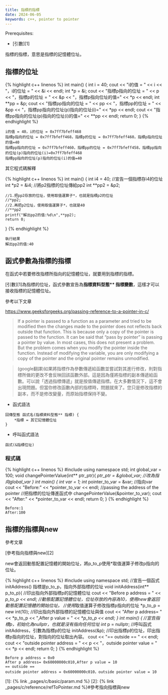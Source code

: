 ```yaml
---
title: 指標的指標
date: 2024-06-05
keywords: c++, pointer to pointer
---
```


Prerequisites:

- [引數][1]

指標的指標，意思是指標的記憶體位址。

## 指標的位址

{% highlight c++ linenos %}
int main() {
    int i = 40;
    cout << "i的值 = " << i << "，i的位址 = " << &i << endl;
    int *p = &i;
    cout << "指標p指向的位址 = " << p << "，指標p的位址 = " << &p << "，指標p指向位址的值=" << *p << endl;
    int **pp = &p;
    cout << "指標pp指向的位址 = " << pp << "，指標pp的位址 = " << &pp << "，指標pp指向的位址(p)指向的位址(i)=" << *pp << endl;
    cout << "指標pp指向的位址(p)指向的位址(i)的值=" << **pp << endl;
    return 0;
}
{% endhighlight %}

```
i的值 = 40，i的位址 = 0x7ff7bfeff468
指標p指向的位址 = 0x7ff7bfeff468，指標p的位址 = 0x7ff7bfeff460，指標p指向位址的值=40
指標pp指向的位址 = 0x7ff7bfeff460，指標pp的位址 = 0x7ff7bfeff458，指標pp指向的位址(p)指向的位址(i)=0x7ff7bfeff468
指標pp指向的位址(p)指向的位址(i)的值=40
```

其它程式碼解釋

{% highlight c++ linenos %}
int main() {
    int i4 = 40;
    //宣告一個指標存i4的位址
    int *p2 = &i4;
    //將p2指標的位址傳給pp2
    int **pp2 = &p2;

    //1.把pp2存放的位址，使用取值運算子*，也就是指標p2的位址
    //*pp2;
    //2.再把p2位址，使用取值運算子*，也就是40
    //**pp2
    printf("解出pp2的值:%d\n",**pp2);    
    return 0;
}
{% endhighlight %}

```
執行結果
解出pp2的值:40
```

## 函式參數為指標的指標

在函式中若要修改指標所指向的記憶體位址，就要用到指標的指標。

[引數][1]為指標的位址，函式參數宣告為**指標資料型態\*\* 指標變數**，這樣才可以接收指標的記憶體位址。

參考以下文章

<https://www.geeksforgeeks.org/passing-reference-to-a-pointer-in-c/>

> If a pointer is passed to a function as a parameter and tried to be modified then the changes made to the pointer does not reflects back outside that function. This is because only a copy of the pointer is passed to the function. It can be said that “pass by pointer” is passing a pointer by value. In most cases, this does not present a problem. But the problem comes when you modify the pointer inside the function. Instead of modifying the variable, you are only modifying a copy of the pointer and the original pointer remains unmodified.

> (google翻譯)如果將指標作為參數傳遞給函數並嘗試對其進行修改，則對指標所做的更改不會反映回該函數外部。這是因為僅將指標的副本傳遞給函數。可以說「透過指標傳遞」就是按值傳遞指標。在大多數情況下，這不會出現問題。但當你修改函數內部的指標時，問題就來了。您只是修改指標的副本，而不是修改變量，而原始指標保持不變。


- 函式語法

```
回傳型態 函式名(指標資料型態** 指標) {
    *指標 = 其它記憶體位址
}
```

- 呼叫函式語法

```
函式(&指標位址)
```

### 程式碼

{% highlight c++ linenos %}
#include <iostream>
using namespace std;
int global_var = 100;
void changePointerValue(int** ptr_ptr){
    *ptr_ptr = &global_var; //改為指向global_var
}
int main() {
    int var = 1;
    int* pointer_to_var = &var; //指向var
    cout << "Before:" << *pointer_to_var << endl;
    //passing the address of the pointer
    //把指標的位址傳進函式中
    changePointerValue(&pointer_to_var);
    cout << "After:" << *pointer_to_var << endl;
    return 0;
}
{% endhighlight %}

```
Before:1
After:100
```


## 指標的指標與new

參考文章

[參考指向指標與new][2]

new會返回動態配置記憶體的開始位址，將p_to_p使用\*取值運算子修改p指向的位址。

{% highlight c++ linenos %}
#include <iostream>
using namespace std;
//宣告一個函式initAddress() 指標是p_to_p，指向外部指標的位址
void initAddress(int** p_to_p){
    //印出指向外部指標p的記憶體位址
    cout << "Before p address = " << *p_to_p << endl;
    //動態配置記憶體位址，位址存放的內容為10，使用new會返回動態配置記憶體的開始位址。
    //使用*取值運算子修改指標p指向的位址
    *p_to_p = new int(10);
    //印出指向外部指標的記憶體位址與值
    cout  << "After p address= " << *p_to_p << ",After p value = " << **p_to_p << endl;
}
int main() {
    //宣告指標p，初始化為nullptr，也就是沒有指向任何位址
    int* p = nullptr;
    //呼叫函式initAddress，引數為指標p的位址
    initAddress(&p);
    //印出指標p的位址，印出指標p指向的位址，對指向的位址取出內容。
    cout << "== outside == " << endl;
    cout << "outside pointer address = " << p << "，outside pointer value = " << *p << endl;
    return 0;
}
{% endhighlight %}

```
Before p address = 0x0
After p address= 0x60000000c010,After p value = 10
== outside == 
outside pointer address = 0x60000000c010，outside pointer value = 10
```

[1]: {% link _pages/c/basic/param.md %}
[2]: {% link _pages/c/reference/refToPointer.md %}#參考指向指標與new